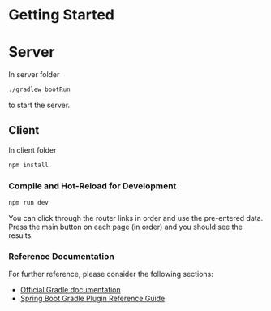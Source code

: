 # Getting Started

# Server

In server folder

```sh
./gradlew bootRun
```

to start the server.

## Client

In client folder

```sh
npm install
```

### Compile and Hot-Reload for Development

```sh
npm run dev
```

You can click through the router links in order and
use the pre-entered data. Press the main button on each
page (in order) and you should see the results.

### Reference Documentation
For further reference, please consider the following sections:

* [Official Gradle documentation](https://docs.gradle.org)
* [Spring Boot Gradle Plugin Reference Guide](https://docs.spring.io/spring-boot/docs/3.0.5/gradle-plugin/reference/html/)